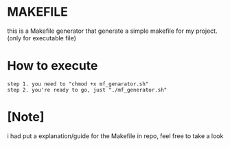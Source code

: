 # MAKEFILE
this is a Makefile generator that generate a simple makefile for my project.
(only for executable file)

# How to execute
```
step 1. you need to "chmod +x mf_genarator.sh"
step 2. you're ready to go, just "./mf_generator.sh"
```

# [Note]
 i had put a explanation/guide for the Makefile in repo, feel free to take a look
